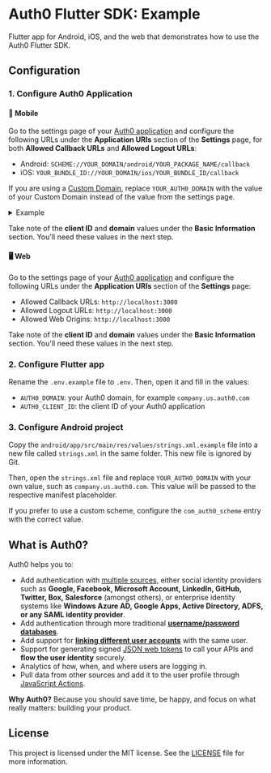# Auth0 Flutter SDK: Example

Flutter app for Android, iOS, and the web that demonstrates how to use the Auth0 Flutter SDK.

## Configuration

### 1. Configure Auth0 Application

#### 📱 Mobile

Go to the settings page of your [Auth0 application](https://manage.auth0.com/#/applications/) and configure the following URLs under the **Application URIs** section of the **Settings** page, for both **Allowed Callback URLs** and **Allowed Logout URLs**:

- Android: `SCHEME://YOUR_DOMAIN/android/YOUR_PACKAGE_NAME/callback`
- iOS: `YOUR_BUNDLE_ID://YOUR_DOMAIN/ios/YOUR_BUNDLE_ID/callback`

If you are using a [Custom Domain](https://auth0.com/docs/customize/custom-domains), replace `YOUR_AUTH0_DOMAIN` with the value of your Custom Domain instead of the value from the settings page.

<details>
  <summary>Example</summary>

If your Auth0 domain was `company.us.auth0.com` and your package name (Android) or bundle ID (iOS) was `com.company.myapp`, then these values would be:

- Android: `https://company.us.auth0.com/android/com.company.myapp/callback`
- iOS: `com.company.myapp://company.us.auth0.com/ios/com.company.myapp/callback`

</details>

Take note of the **client ID** and **domain** values under the **Basic Information** section. You'll need these values in the next step.

#### 🖥️ Web

Go to the settings page of your [Auth0 application](https://manage.auth0.com/#/applications/) and configure the following URLs under the **Application URIs** section of the **Settings** page:

- Allowed Callback URLs: `http://localhost:3000`
- Allowed Logout URLs: `http://localhost:3000`
- Allowed Web Origins: `http://localhost:3000`

Take note of the **client ID** and **domain** values under the **Basic Information** section. You'll need these values in the next step.

### 2. Configure Flutter app

Rename the `.env.example` file to `.env`. Then, open it and fill in the values:

- `AUTH0_DOMAIN`: your Auth0 domain, for example `company.us.auth0.com`
- `AUTH0_CLIENT_ID`: the client ID of your Auth0 application

### 3. Configure Android project

Copy the `android/app/src/main/res/values/strings.xml.example` file into a new file called `strings.xml` in the same folder. This new file is ignored by Git.

Then, open the `strings.xml` file and replace `YOUR_AUTH0_DOMAIN` with your own value, such as `company.us.auth0.com`. This value will be passed to the respective manifest placeholder.

If you prefer to use a custom scheme, configure the `com_auth0_scheme` entry with the correct value.

## What is Auth0?

Auth0 helps you to:

- Add authentication with [multiple sources](https://auth0.com/docs/authenticate/identity-providers), either social identity providers such as **Google, Facebook, Microsoft Account, LinkedIn, GitHub, Twitter, Box, Salesforce** (amongst others), or enterprise identity systems like **Windows Azure AD, Google Apps, Active Directory, ADFS, or any SAML identity provider**.
- Add authentication through more traditional **[username/password databases](https://auth0.com/docs/authenticate/database-connections/custom-db)**.
- Add support for **[linking different user accounts](https://auth0.com/docs/manage-users/user-accounts/user-account-linking)** with the same user.
- Support for generating signed [JSON web tokens](https://auth0.com/docs/secure/tokens/json-web-tokens) to call your APIs and **flow the user identity** securely.
- Analytics of how, when, and where users are logging in.
- Pull data from other sources and add it to the user profile through [JavaScript Actions](https://auth0.com/docs/customize/actions).

**Why Auth0?** Because you should save time, be happy, and focus on what really matters: building your product.

## License

This project is licensed under the MIT license. See the [LICENSE](../LICENSE) file for more information.
